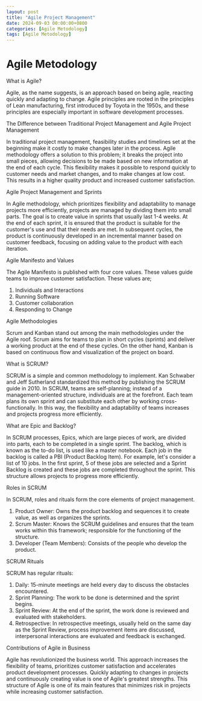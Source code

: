 ```yaml
---
layout: post
title: "Agile Project Management"
date: 2024-09-03 00:00:00+0800
categories: [Agile Metodology]
tags: [Agile Metodology]
---
```


# Agile Metodology

What is Agile?

Agile, as the name suggests, is an approach based on being agile, reacting quickly and adapting to change. Agile principles are rooted in the principles of Lean manufacturing, first introduced by Toyota in the 1950s, and these principles are especially important in software development processes.

The Difference between Traditional Project Management and Agile Project Management

In traditional project management, feasibility studies and timelines set at the beginning make it costly to make changes later in the process. Agile methodology offers a solution to this problem; it breaks the project into small pieces, allowing decisions to be made based on new information at the end of each cycle. This flexibility makes it possible to respond quickly to customer needs and market changes, and to make changes at low cost. This results in a higher quality product and increased customer satisfaction.

Agile Project Management and Sprints

In Agile methodology, which prioritizes flexibility and adaptability to manage projects more efficiently, projects are managed by dividing them into small parts. The goal is to create value in sprints that usually last 1-4 weeks. At the end of each sprint, it is ensured that the product is suitable for the customer's use and that their needs are met. In subsequent cycles, the product is continuously developed in an incremental manner based on customer feedback, focusing on adding value to the product with each iteration.

Agile Manifesto and Values

The Agile Manifesto is published with four core values. These values guide teams to improve customer satisfaction. These values are; 
1. Individuals and Interactions
2. Running Software
3. Customer collaboration
4. Responding to Change

Agile Methodologies

Scrum and Kanban stand out among the main methodologies under the Agile roof. Scrum aims for teams to plan in short cycles (sprints) and deliver a working product at the end of these cycles. On the other hand, Kanban is based on continuous flow and visualization of the project on board.

What is SCRUM?

SCRUM is a simple and common methodology to implement. Kan Schwaber and Jeff Sutherland standardized this method by publishing the SCRUM guide in 2010. In SCRUM, teams are self-planning; instead of a management-oriented structure, individuals are at the forefront. Each team plans its own sprint and can substitute each other by working cross-functionally. In this way, the flexibility and adaptability of teams increases and projects progress more efficiently.

What are Epic and Backlog?

In SCRUM processes, Epics, which are large pieces of work, are divided into parts, each to be completed in a single sprint. The backlog, which is known as the to-do list, is used like a master notebook. Each job in the backlog is called a PBI (Product Backlog Item). For example, let's consider a list of 10 jobs. In the first sprint, 5 of these jobs are selected and a Sprint Backlog is created and these jobs are completed throughout the sprint. This structure allows projects to progress more efficiently.

Roles in SCRUM

In SCRUM, roles and rituals form the core elements of project management.

1. Product Owner: Owns the product backlog and sequences it to create value, as well as organizes the sprints.
2. Scrum Master: Knows the SCRUM guidelines and ensures that the team works within this framework; responsible for the functioning of the structure.
3. Developer (Team Members): Consists of the people who develop the product.

SCRUM Rituals

SCRUM has regular rituals:

1. Daily: 15-minute meetings are held every day to discuss the obstacles encountered.
2. Sprint Planning: The work to be done is determined and the sprint begins.
3. Sprint Review: At the end of the sprint, the work done is reviewed and evaluated with stakeholders.
4. Retrospective: In retrospective meetings, usually held on the same day as the Sprint Review, process improvement items are discussed, interpersonal interactions are evaluated and feedback is exchanged.

Contributions of Agile in Business

Agile has revolutionized the business world. This approach increases the flexibility of teams, prioritizes customer satisfaction and accelerates product development processes. Quickly adapting to changes in projects and continuously creating value is one of Agile's greatest strengths. This structure of Agile is one of its main features that minimizes risk in projects while increasing customer satisfaction.
